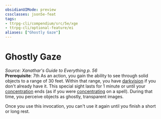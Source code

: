 ```yaml
---
obsidianUIMode: preview
cssclasses: json5e-feat
tags:
- ttrpg-cli/compendium/src/5e/xge
- ttrpg-cli/optional-feature/ei
aliases: ["Ghostly Gaze"]
---
```

# Ghostly Gaze
*Source: Xanathar's Guide to Everything p. 56*  
**Prerequisite**: 7th
As an action, you gain the ability to see through solid objects to a range of 30 feet. Within that range, you have [darkvision](2-Mechanics/CLI/rules/senses.md#Darkvision) if you don't already have it. This special sight lasts for 1 minute or until your [concentration](2-Mechanics/CLI/rules/conditions.md#Concentration) ends (as if you were [concentrating](2-Mechanics/CLI/rules/conditions.md#Concentration) on a spell). During that time, you perceive objects as ghostly, transparent images.

Once you use this invocation, you can't use it again until you finish a short or long rest.